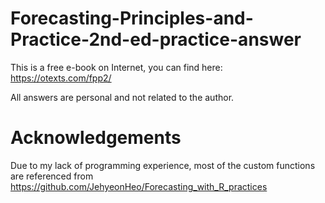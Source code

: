 # Forecasting-Principles-and-Practice-2nd-ed-practice-answer

This is a free e-book on Internet, you can find here: https://otexts.com/fpp2/

All answers are personal and not related to the author.

# Acknowledgements
Due to my lack of programming experience, most of the custom functions are referenced from https://github.com/JehyeonHeo/Forecasting_with_R_practices
